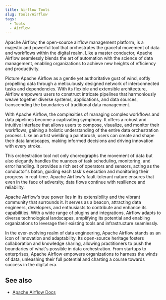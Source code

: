 ```yaml
---
title: Airflow Tools
slug: Tools/Airflow
tags:
  - Tools
  - Airflow
---
```


Apache Airflow, the open-source airflow management platform, is a majestic and powerful tool that orchestrates the graceful movement of data and workflows within the digital realm. Like a master conductor, Apache Airflow seamlessly blends the art of automation with the science of data management, enabling organizations to achieve new heights of efficiency and productivity.

Picture Apache Airflow as a gentle yet authoritative gust of wind, softly propelling data through a meticulously designed network of interconnected tasks and dependencies. With its flexible and extensible architecture, Airflow empowers users to construct intricate pipelines that harmoniously weave together diverse systems, applications, and data sources, transcending the boundaries of traditional data management.

With Apache Airflow, the complexities of managing complex workflows and data pipelines become a captivating symphony. It offers a robust and intuitive interface that allows users to compose, visualize, and monitor their workflows, gaining a holistic understanding of the entire data orchestration process. Like an artist wielding a paintbrush, users can create and shape their data landscapes, making informed decisions and driving innovation with every stroke.

This orchestration tool not only choreographs the movement of data but also elegantly handles the nuances of task scheduling, monitoring, and error handling. It provides a rich set of operators and sensors, acting as the conductor's baton, guiding each task's execution and monitoring their progress in real-time. Apache Airflow's fault-tolerant nature ensures that even in the face of adversity, data flows continue with resilience and reliability.

Apache Airflow's true power lies in its extensibility and the vibrant community that surrounds it. It serves as a beacon, attracting data engineers, developers, and enthusiasts to contribute and enhance its capabilities. With a wide range of plugins and integrations, Airflow adapts to diverse technological landscapes, amplifying its potential and enabling organizations to leverage their existing tools and infrastructure seamlessly.

In the ever-evolving realm of data engineering, Apache Airflow stands as an icon of innovation and adaptability. Its open-source heritage fosters collaboration and knowledge sharing, allowing practitioners to push the boundaries of what's possible in data orchestration. From startups to enterprises, Apache Airflow empowers organizations to harness the winds of data, unleashing their full potential and charting a course towards success in the digital era.


## See also

- [Apache Airflow Docs](https://airflow.apache.org/docs/apache-airflow/stable/)
